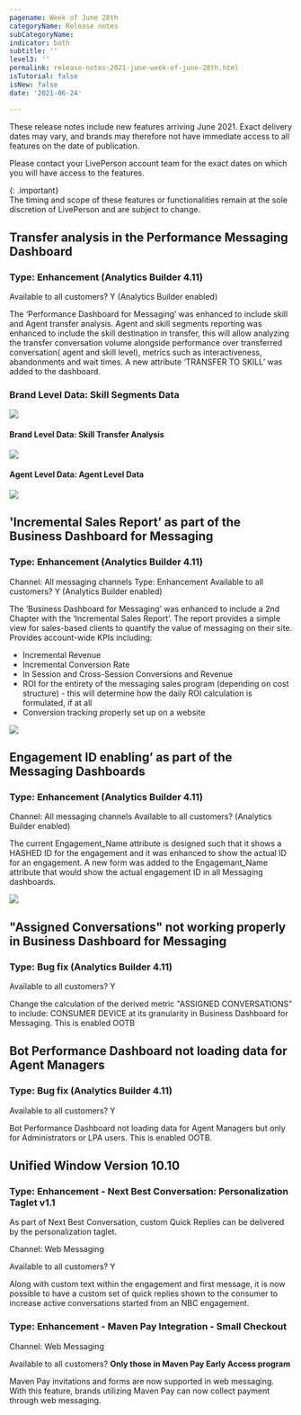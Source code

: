 ```yaml
---
pagename: Week of June 28th
categoryName: Release notes
subCategoryName: 
indicator: both
subtitle: ''
level3: ''
permalink: release-notes-2021-june-week-of-june-28th.html
isTutorial: false
isNew: false
date: '2021-06-24'

---
```


These release notes include new features arriving June 2021. Exact delivery dates may vary, and brands may therefore not have immediate access to all features on the date of publication.

Please contact your LivePerson account team for the exact dates on which you will have access to the features.

{: .important}  
The timing and scope of these features or functionalities remain at the sole discretion of LivePerson and are subject to change.

## Transfer analysis in the Performance Messaging Dashboard
### Type: Enhancement (Analytics Builder 4.11)

Available to all customers? Y (Analytics Builder enabled) 

The ‘Performance Dashboard for Messaging’ was enhanced to include skill and Agent transfer analysis.
Agent and skill segments reporting was enhanced to include the skill destination in transfer, this will allow analyzing the transfer conversation volume alongside performance over transferred conversation( agent and skill level), metrics such as interactiveness, abandonments and wait times.
A new attribute ‘TRANSFER TO SKILL’ was added to the dashboard.

### Brand Level Data: Skill Segments Data
![](img/AB4.11-RN-1.png)

#### Brand Level Data: Skill Transfer Analysis

![](img/AB4.11-RN-2.png)

#### Agent Level Data: Agent Level Data

![](img/AB4.11-RN-3.png)
 
## 'Incremental Sales Report’ as part of the Business Dashboard for Messaging
### Type: Enhancement (Analytics Builder 4.11)

Channel: All messaging channels
Type: Enhancement
Available to all customers? Y (Analytics Builder enabled) 

The ‘Business Dashboard for Messaging’ was enhanced to include a 2nd Chapter with the ‘Incremental Sales Report’.
The report provides a simple view for sales-based clients to quantify the value of messaging on their site.
Provides account-wide KPIs including:
* Incremental Revenue
* Incremental Conversion Rate
* In Session and Cross-Session Conversions and Revenue
* ROI for the entirety of the messaging sales program (depending on cost structure) - this will determine how the daily ROI calculation is formulated, if at all
* Conversion tracking properly set up on a website

![](img/AB4.11-RN-4.png)

## Engagement ID enabling’ as part of the Messaging Dashboards
### Type: Enhancement (Analytics Builder 4.11)

Channel: All messaging channels
Available to all customers? (Analytics Builder enabled) 

The current Engagement_Name attribute is designed such that it shows a HASHED ID for the engagement and it was enhanced to show the actual ID for an engagement. 
A new form was added to the Engagemant_Name attribute that would show the actual engagement ID in all Messaging dashboards.

![](img/AB4.11-RN-5.png)

## "Assigned Conversations" not working properly in Business Dashboard for Messaging 
### Type: Bug fix (Analytics Builder 4.11)

Available to all customers? Y

Change the calculation of the derived metric "ASSIGNED CONVERSATIONS" to include: CONSUMER DEVICE at its granularity in Business Dashboard for Messaging. This is 
enabled OOTB

## Bot Performance Dashboard not loading data for Agent Managers 
### Type: Bug fix (Analytics Builder 4.11)

Available to all customers? Y

Bot Performance Dashboard not loading data for Agent Managers but only for Administrators or LPA users. This is 
enabled OOTB.

## Unified Window Version 10.10
### Type: Enhancement - Next Best Conversation: Personalization Taglet v1.1

As part of Next Best Conversation, custom Quick Replies can be delivered by the personalization taglet.

Channel: Web Messaging

Available to all customers? Y

Along with custom text within the engagement and first message, it is now possible to have a custom set of quick replies shown to the consumer to increase active conversations started from an NBC engagement.

### Type: Enhancement - Maven Pay Integration - Small Checkout

Channel: Web Messaging

Available to all customers? **Only those in Maven Pay Early Access program**

Maven Pay invitations and forms are now supported in web messaging. With this feature, brands utilizing Maven Pay can now collect payment through web messaging.
